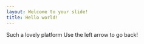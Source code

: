 ```yaml
---
layout: Welcome to your slide!
title: Hello world!
---
```

Such a lovely platform 
Use the left arrow to go back!

